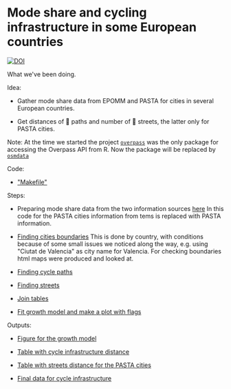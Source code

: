 Mode share and cycling infrastructure in some European countries
================================================================

[![DOI](https://zenodo.org/badge/DOI/10.5281/zenodo.343938.svg)](https://doi.org/10.5281/zenodo.343938)

What we've been doing.

Idea:

-   Gather mode share data from EPOMM and PASTA for cities in several European countries.

-   Get distances of :bicyclist: paths and number of :car: streets, the latter only for PASTA cities.

Note: At the time we started the project [`overpass`](https://github.com/hrbrmstr/overpass) was the only package for accessing the Overpass API from R. Now the package will be replaced by [`osmdata`](https://github.com/osmdatar/osmdata)

Code:

-  ["Makefile"](makefile.R)


Steps:

-   Preparing mode share data from the two information sources [here](code/data_preparation.R) In this code for the PASTA cities information from tems is replaced with PASTA information.


-   [Finding cities boundaries](code/add_boundaries.R) This is done by country, with conditions because of some small issues we noticed along the way, e.g. using "Ciutat de Valencia" as city name for Valencia. For checking boundaries html maps were produced and looked at.

-   [Finding cycle paths](code/make_overpass_queries.R)

-   [Finding streets](code/make_overpass_streets_queries.R)

-   [Join tables](code/bind_tables.R)

-   [Fit growth model and make a plot with flags](code/natalie_growthmodel.R)

Outputs:

- [Figure for the growth model](figures/kitschflags.png)

- [Table with cycle infrastructure distance](tadaaa.csv)

- [Table with streets distance for the PASTA cities](tadaaa_streets.csv)

- [Final data for cycle infrastructure](data/finaldata.csv)
